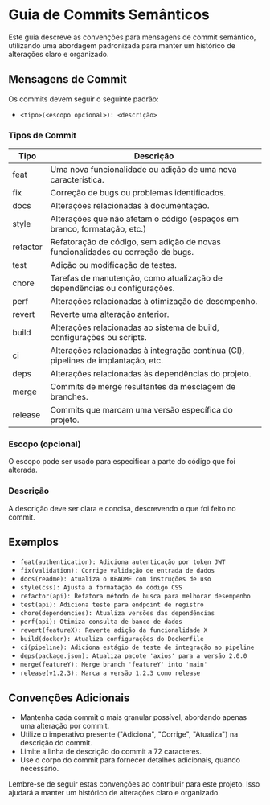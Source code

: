 # Guia de Commits Semânticos

Este guia descreve as convenções para mensagens de commit semântico, utilizando uma abordagem padronizada para manter um histórico de alterações claro e organizado.

## Mensagens de Commit

Os commits devem seguir o seguinte padrão:

- `<tipo>(<escopo opcional>): <descrição>`


### Tipos de Commit

| Tipo       | Descrição                                                              |
|------------|------------------------------------------------------------------------|
| feat       | Uma nova funcionalidade ou adição de uma nova característica.          |
| fix        | Correção de bugs ou problemas identificados.                            |
| docs       | Alterações relacionadas à documentação.                                 |
| style      | Alterações que não afetam o código (espaços em branco, formatação, etc.)|
| refactor   | Refatoração de código, sem adição de novas funcionalidades ou correção de bugs. |
| test       | Adição ou modificação de testes.                                        |
| chore      | Tarefas de manutenção, como atualização de dependências ou configurações. |
| perf       | Alterações relacionadas à otimização de desempenho.                     |
| revert     | Reverte uma alteração anterior.                                         |
| build      | Alterações relacionadas ao sistema de build, configurações ou scripts.   |
| ci         | Alterações relacionadas à integração contínua (CI), pipelines de implantação, etc. |
| deps       | Alterações relacionadas às dependências do projeto.                     |
| merge      | Commits de merge resultantes da mesclagem de branches.                   |
| release    | Commits que marcam uma versão específica do projeto.                    |

### Escopo (opcional)

O escopo pode ser usado para especificar a parte do código que foi alterada.

### Descrição

A descrição deve ser clara e concisa, descrevendo o que foi feito no commit.

## Exemplos

- `feat(authentication): Adiciona autenticação por token JWT`
- `fix(validation): Corrige validação de entrada de dados`
- `docs(readme): Atualiza o README com instruções de uso`
- `style(css): Ajusta a formatação do código CSS`
- `refactor(api): Refatora método de busca para melhorar desempenho`
- `test(api): Adiciona teste para endpoint de registro`
- `chore(dependencies): Atualiza versões das dependências`
- `perf(api): Otimiza consulta de banco de dados`
- `revert(featureX): Reverte adição da funcionalidade X`
- `build(docker): Atualiza configurações do Dockerfile`
- `ci(pipeline): Adiciona estágio de teste de integração ao pipeline`
- `deps(package.json): Atualiza pacote 'axios' para a versão 2.0.0`
- `merge(featureY): Merge branch 'featureY' into 'main'`
- `release(v1.2.3): Marca a versão 1.2.3 como release`


## Convenções Adicionais

- Mantenha cada commit o mais granular possível, abordando apenas uma alteração por commit.
- Utilize o imperativo presente ("Adiciona", "Corrige", "Atualiza") na descrição do commit.
- Limite a linha de descrição do commit a 72 caracteres.
- Use o corpo do commit para fornecer detalhes adicionais, quando necessário.

Lembre-se de seguir estas convenções ao contribuir para este projeto. Isso ajudará a manter um histórico de alterações claro e organizado.
